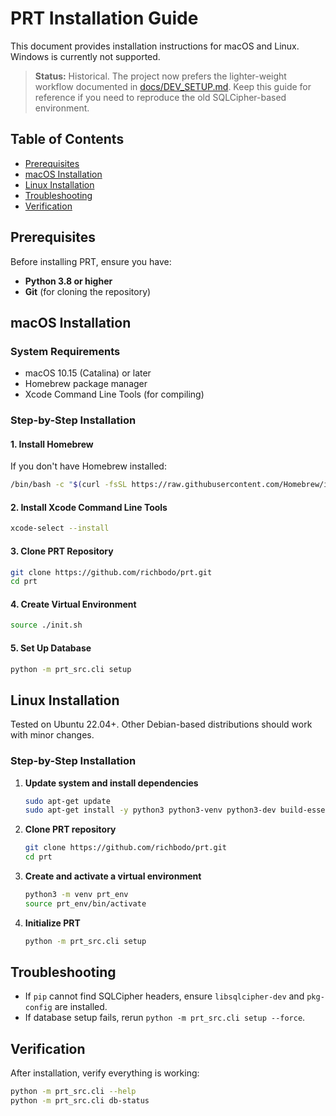 # PRT Installation Guide

This document provides installation instructions for macOS and Linux. Windows is currently not supported.

> **Status:** Historical. The project now prefers the lighter-weight workflow documented in [docs/DEV_SETUP.md](./DEV_SETUP.md). Keep this guide for reference if you need to reproduce the old SQLCipher-based environment.

## Table of Contents

- [Prerequisites](#prerequisites)
- [macOS Installation](#macos-installation)
- [Linux Installation](#linux-installation)
- [Troubleshooting](#troubleshooting)
- [Verification](#verification)

## Prerequisites

Before installing PRT, ensure you have:

- **Python 3.8 or higher**
- **Git** (for cloning the repository)

## macOS Installation

### System Requirements
- macOS 10.15 (Catalina) or later
- Homebrew package manager
- Xcode Command Line Tools (for compiling)

### Step-by-Step Installation

#### 1. Install Homebrew
If you don't have Homebrew installed:
```bash
/bin/bash -c "$(curl -fsSL https://raw.githubusercontent.com/Homebrew/install/HEAD/install.sh)"
```

#### 2. Install Xcode Command Line Tools
```bash
xcode-select --install
```

#### 3. Clone PRT Repository
```bash
git clone https://github.com/richbodo/prt.git
cd prt
```

#### 4. Create Virtual Environment
```bash
source ./init.sh
```

#### 5. Set Up Database
```bash
python -m prt_src.cli setup
```

## Linux Installation

Tested on Ubuntu 22.04+. Other Debian-based distributions should work with minor changes.

### Step-by-Step Installation

1. **Update system and install dependencies**
   ```bash
   sudo apt-get update
   sudo apt-get install -y python3 python3-venv python3-dev build-essential git pkg-config
   ```

2. **Clone PRT repository**
   ```bash
   git clone https://github.com/richbodo/prt.git
   cd prt
   ```

3. **Create and activate a virtual environment**
   ```bash
   python3 -m venv prt_env
   source prt_env/bin/activate
   ```

4. **Initialize PRT**
   ```bash
   python -m prt_src.cli setup
   ```

## Troubleshooting

- If `pip` cannot find SQLCipher headers, ensure `libsqlcipher-dev` and `pkg-config` are installed.
- If database setup fails, rerun `python -m prt_src.cli setup --force`.

## Verification

After installation, verify everything is working:

```bash
python -m prt_src.cli --help
python -m prt_src.cli db-status
```
